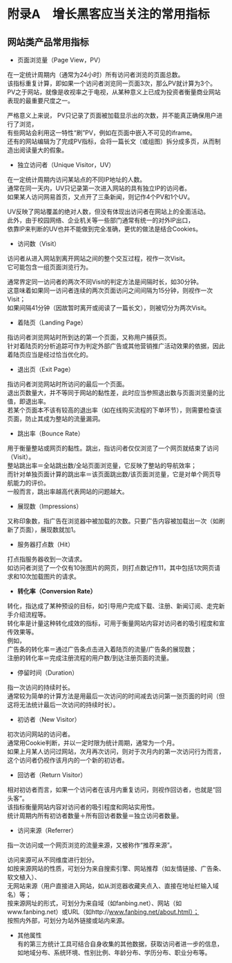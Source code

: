 # 附录A　增长黑客应当关注的常用指标  

## 网站类产品常用指标  

* 页面浏览量（Page View，PV）   

在一定统计周期内（通常为24小时）所有访问者浏览的页面总数。  
该指标重复计算，即如果一个访问者浏览同一页面3次，那么PV就计算为3个。  
PV之于网站，就像是收视率之于电视，从某种意义上已成为投资者衡量商业网站表现的最重要尺度之一。  

严格意义上来说， PV只记录了页面被加载显示出的次数，并不能真正确保用户进行了浏览，  
有些网站会利用这一特性“刷”PV，例如在页面中嵌入不可见的iframe。  
还有的网站编辑为了完成PV指标，会将一篇长文（或组图）拆分成多页，从而制造出阅读量大的假象。  

* 独立访问者（Unique Visitor，UV）  

在一定统计周期内访问某站点的不同IP地址的人数。  
通常在同一天内，UV只记录第一次进入网站的具有独立IP的访问者。  
如果某人访问网易首页，又点开了三条新闻，则记作4个PV和1个UV。  

UV反映了网站覆盖的绝对人数，但没有体现出访问者在网站上的全面活动。  
此外，由于校园网络、企业机关等一些部门通常有统一的对外IP出口，  
依靠IP来判断的UV也并不能做到完全准确，更优的做法是结合Cookies。  

* 访问数（Visit）  

访问者从进入网站到离开网站之间的整个交互过程，视作一次Visit。  
它可能包含一组页面浏览行为。  

通常界定同一访问者的两次不同Visit的判定方法是间隔时长，如30分钟。  
这意味着如果同一访问者连续的两次页面访问之间间隔为15分钟，则视作一次Visit；  
如果间隔41分钟（因故暂时离开或阅读了一篇长文），则被切分为两次Visit。  

* 着陆页（Landing Page）  

指访问者浏览网站时所到达的第一个页面，又称用户捕获页。  
针对着陆页的分析追踪可作为判定外部广告或其他营销推广活动效果的依据，因此着陆页应当是经过恰当优化的。  

* 退出页（Exit Page）  

指访问者浏览网站时所访问的最后一个页面。  
退出页数量大，并不等同于网站的黏性差，此时应当参照退出数与页面浏览量的比值，即退出率。  
若某个页面本不该有较高的退出率（如在线购买流程的下单环节），则需要检查该页面，防止其成为整站的流量漏洞。  

* 跳出率（Bounce Rate）  

用于衡量整站或网页的黏性。跳出，指访问者仅仅浏览了一个网页就结束了访问（Visit）。  
整站跳出率＝全站跳出数/全站页面浏览量，它反映了整站的导航效率；  
而针对单独页面计算的跳出率＝该页面跳出数/该页面浏览量，它是对单个网页导航能力的评价。  
一般而言，跳出率越高代表网站的问题越大。  

* 展现数（Impressions）  

又称印象数，指广告在浏览器中被加载的次数。只要广告内容被加载出一次（如刷新了页面），展现数就加1。  

* 服务器打点数（Hit）  

打点指服务器收到一次请求。  
如访问者浏览了一个仅有10张图片的网页，则打点数记作11，其中包括1次网页请求和10次加载图片的请求。  

* **转化率（Conversion Rate）**  

转化，指达成了某种预设的目标，如引导用户完成下载、注册、新闻订阅、走完新手介绍流程等。  
转化率是计量这种转化成效的指标，可用于衡量网站内容对访问者的吸引程度和宣传效果等。  
例如，  
广告条的转化率＝通过广告条点击进入着陆页的流量/广告条的展现数；  
注册的转化率＝完成注册流程的用户数/到达注册页面的流量。  

* 停留时间（Duration）  

指一次访问的持续时长。  
通常较为简单的计算方法是用最后一次访问的时间减去访问第一张页面的时间（但这将无法统计最后一次访问的持续时长）。  

* 初访者（New Visitor）  

初次访问网站的访问者。  
通常用Cookie判断，并以一定时限为统计周期，通常为一个月。  
如果上月某人访问过网站，次月再次访问，则对于次月内的第一次访问行为而言，这个访问者仍视作该月内的一个新的初访者。  

* 回访者（Return Visitor）  

相对初访者而言，如果一个访问者在该月内重复访问，则视作回访者，也就是“回头客”。  
该指标衡量网站内容对访问者的吸引程度和网站实用性。  
统计周期内所有初访者数量＋所有回访者数量＝独立访问者数量。  

* 访问来源（Referrer）  

指一次访问或一个网页浏览的流量来源，又被称作“推荐来源”。  

访问来源可从不同维度进行划分。  
如按来源网站的性质，可划分为来自搜索引擎、网站推荐（如友情链接、广告条、软文植入）、  
无网站来源（用户直接进入网站，如从浏览器收藏夹点入、直接在地址栏输入域名）等；  
按来源网址的形式，可划分为来自域（如fanbing.net）、网站（如www.fanbing.net）或URL（如http://www.fanbing.net/about.html）；  
按照内外部，可划分为站外链接或站内来源。  

* 其他属性  
有的第三方统计工具可结合自身收集的其他数据，获取访问者进一步的信息，  
如地域分布、系统环境、性别比例、年龄分布、学历分布、职业分布等。  
